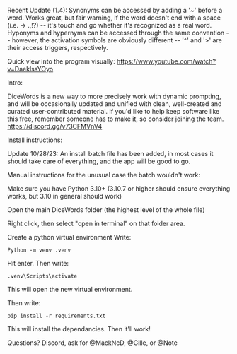 Recent Update (1.4):
Synonyms can be accessed by adding a '~' before a word. Works great, but fair warning, if the word doesn't end with a space (i.e. -> .,!?) -- it's touch and go whether it's recognized as a real word.
Hyponyms and hypernyms can be accessed through the same convention -- however, the activation symbols are obviously different -- '^' and '>' are their access triggers, respectively.

Quick view into the program visually:
https://www.youtube.com/watch?v=DaeklssYOyo

Intro:


DiceWords is a new way to more precisely work with dynamic prompting, and will be occasionally updated and unified with clean, well-created and curated user-contributed material.
If you'd like to help keep software like this free, remember someone has to make it, so consider joining the team. https://discord.gg/v73CFMVnV4




Install instructions:


Update 10/28/23:
An install batch file has been added, in most cases it should take care of everything, and the app will be good to go.


Manual instructions for the unusual case the batch wouldn't work:

Make sure you have Python 3.10+
(3.10.7 or higher should ensure everything works, but 3.10 in general should work)


Open the main DiceWords folder (the highest level of the whole file)

Right click, then select "open in terminal" on that folder area.

Create a python virtual environment
Write:
```
Python -m venv .venv
```
Hit enter.
Then write:
```
.venv\Scripts\activate
```
This will open the new virtual environment.

Then write:
```
pip install -r requirements.txt
```
This will install the dependancies. Then it'll work!

Questions? Discord, ask for @MackNcD, @Gille, or @Note
